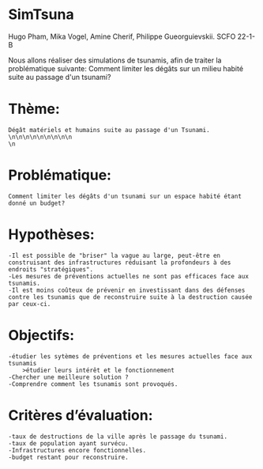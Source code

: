 # SimTsuna
Hugo Pham, Mika Vogel, Amine Cherif, Philippe Gueorguievskii. 
SCFO 22-1-B

Nous allons réaliser des simulations de tsunamis, afin de traiter la problématique suivante: 
  Comment limiter les dégâts sur un milieu habité suite au passage d'un tsunami?



# Thème: 
	Dégât matériels et humains suite au passage d'un Tsunami. \n\n\n\n\n\n\n\n\n
	\n


# Problématique: 
	Comment limiter les dégâts d'un tsunami sur un espace habité étant donné un budget? 


# Hypothèses: 
	-Il est possible de "briser" la vague au large, peut-être en construisant des infrastructures réduisant la profondeurs à des endroits "stratégiques".	 
	-Les mesures de préventions actuelles ne sont pas efficaces face aux tsunamis.
	-Il est moins coûteux de prévenir en investissant dans des défenses contre les tsunamis que de reconstruire suite à la destruction causée par ceux-ci.


# Objectifs:
	-étudier les sytèmes de préventions et les mesures actuelles face aux tsunamis
	    >étudier leurs intérêt et le fonctionnement
	-Chercher une meilleure solution ? 
	-Comprendre comment les tsunamis sont provoqués.


# Critères d’évaluation:
	-taux de destructions de la ville après le passage du tsunami.
	-taux de population ayant survécu. 
	-Infrastructures encore fonctionnelles.
  	-budget restant pour reconstruire.
	

